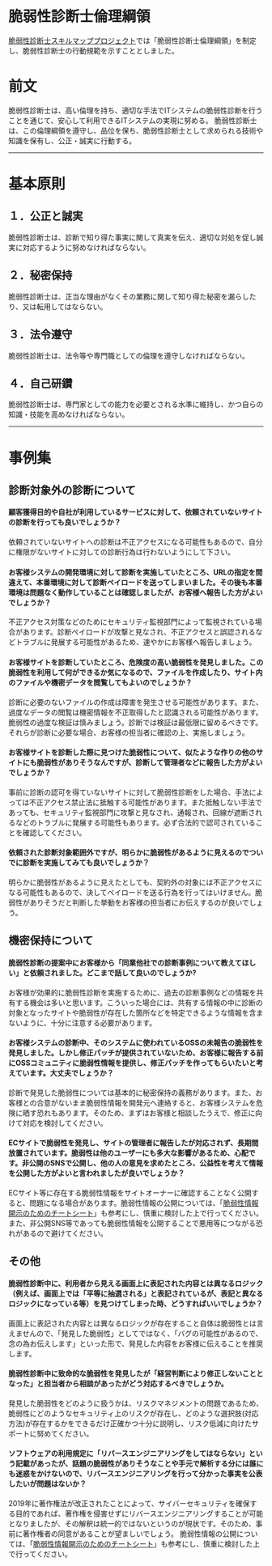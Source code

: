 # 脆弱性診断士倫理綱領
[脆弱性診断士スキルマッププロジェクト](https://github.com/OWASP/www-chapter-japan/tree/master/skillmap_project)では「脆弱性診断士倫理綱領」を制定し、脆弱性診断士の行動規範を示すこととしました。

# 前文
脆弱性診断士は、高い倫理を持ち、適切な手法でITシステムの脆弱性診断を行うことを通じて、安心して利用できるITシステムの実現に努める。
脆弱性診断士は、この倫理綱領を遵守し、品位を保ち、脆弱性診断士として求められる技術や知識を保有し、公正・誠実に行動する。

---

# 基本原則
## １．公正と誠実
脆弱性診断士は、診断で知り得た事実に関して真実を伝え、適切な対処を促し誠実に対応するように努めなければならない。
## ２．秘密保持
脆弱性診断士は、正当な理由がなくその業務に関して知り得た秘密を漏らしたり、又は転用してはならない。
## ３．法令遵守
脆弱性診断士は、法令等や専門職としての倫理を遵守しなければならない。
## ４．自己研鑽
脆弱性診断士は、専門家としての能力を必要とされる水準に維持し、かつ自らの知識・技能を高めなければならない。

---

# 事例集

## 診断対象外の診断について

#### 顧客獲得目的や自社が利用しているサービスに対して、依頼されていないサイトの診断を行っても良いでしょうか？
依頼されていないサイトへの診断は不正アクセスになる可能性もあるので、自分に権限がないサイトに対しての診断行為は行わないようにして下さい。

#### お客様システムの開発環境に対して診断を実施していたところ、URLの指定を間違えて、本番環境に対して診断ペイロードを送ってしまいました。その後も本番環境は問題なく動作していることは確認しましたが、お客様へ報告した方がよいでしょうか？
不正アクセス対策などのためにセキュリティ監視部門によって監視されている場合があります。診断ペイロードが攻撃と見なされ、不正アクセスと誤認されるなどトラブルに発展する可能性があるため、速やかにお客様へ報告しましょう。

#### お客様サイトを診断していたところ、危険度の高い脆弱性を発見しました。この脆弱性を利用して何ができるか気になるので、ファイルを作成したり、サイト内のファイルや機密データを閲覧してもよいのでしょうか？
診断に必要のないファイルの作成は障害を発生させる可能性があります。また、過度なデータの閲覧は機密情報を不正取得したと認識される可能性があります。
脆弱性の過度な検証は慎みましょう。診断では検証は最低限に留めるべきです。それらが診断に必要な場合、お客様の担当者に確認の上、実施しましょう。

#### お客様サイトを診断した際に見つけた脆弱性について、似たような作りの他のサイトにも脆弱性がありそうなんですが、診断して管理者などに報告した方がよいでしょうか？
事前に診断の認可を得ていないサイトに対して脆弱性診断をした場合、手法によっては不正アクセス禁止法に抵触する可能性があります。また抵触しない手法であっても、セキュリティ監視部門に攻撃と見なされ、通報され、回線が遮断されるなどのトラブルに発展する可能性もあります。必ず合法的で認可されていることを確認してください。

#### 依頼された診断対象範囲外ですが、明らかに脆弱性があるように見えるのでついでに診断を実施してみても良いでしょうか？
明らかに脆弱性があるように見えたとしても、契約外の対象には不正アクセスになる可能性もあるので、決してペイロードを送る行為を行ってはいけません。脆弱性がありそうだと判断した挙動をお客様の担当者にお伝えするのが良いでしょう。

## 機密保持について

#### 脆弱性診断の提案中にお客様から「同業他社での診断事例について教えてほしい」と依頼されました。どこまで話して良いのでしょうか?
お客様が効果的に脆弱性診断を実施するために、過去の診断事例などの情報を共有する機会は多いと思います。こういった場合には、共有する情報の中に診断の対象となったサイトや脆弱性が存在した箇所などを特定できるような情報を含まないように、十分に注意する必要があります。

#### お客様システムの診断中、そのシステムに使われているOSSの未報告の脆弱性を発見しました。しかし修正パッチが提供されていないため、お客様に報告する前にOSSコミュニティに脆弱性情報を提供し、修正パッチを作ってもらいたいと考えています。大丈夫でしょうか？
診断で発見した脆弱性については基本的に秘密保持の義務があります。また、お客様との合意がないまま脆弱性情報を開発元へ連絡すると、お客様システムを危険に晒す恐れもあります。そのため、まずはお客様と相談したうえで、修正に向けて対応を検討してください。

#### ECサイトで脆弱性を発見し、サイトの管理者に報告したが対応されず、長期間放置されています。脆弱性は他のユーザーにも多大な影響があるため、心配です。非公開のSNSで公開し、他の人の意見を求めたところ、公益性を考えて情報を公開した方がよいと言われましたが良いでしょうか？
ECサイト等に存在する脆弱性情報をサイトオーナーに確認することなく公開すると、問題になる場合があります。脆弱性情報の公開については、「[脆弱性情報開示のためのチートシート](https://github.com/OWASP/www-chapter-japan/blob/master/skillmap_project/Vulnerability_Disclosure_Cheat_Sheet_ja.md)」も参考にし、慎重に検討した上で行ってください。また、非公開SNS等であっても脆弱性情報を公開することで悪用等につながる恐れがあるので避けてください。

## その他

#### 脆弱性診断中に、利用者から見える画面上に表記された内容とは異なるロジック（例えば、画面上では「平等に抽選される」と表記されているが、表記と異なるロジックになっている等）を見つけてしまった時、どうすればいいでしょうか？
画面上に表記された内容とは異なるロジックが存在すること自体は脆弱性とは言えませんので、「発見した脆弱性」としてではなく、「バグの可能性があるので、念の為お伝えします」といった形で、発見した内容をお客様に伝えることを推奨します。

#### 脆弱性診断中に致命的な脆弱性を発見したが「経営判断により修正しないこととなった」と担当者から相談があったがどう対応するべきでしょうか。
発見した脆弱性をどのように扱うかは、リスクマネジメントの問題であるため、脆弱性にどのようなセキュリティ上のリスクが存在し、どのような選択肢(対応方法)が存在するかをできるだけ正確かつ十分に説明し、リスク低減に向けたサポートに努めてください。

#### ソフトウェアの利用規定に「リバースエンジニアリングをしてはならない」という記載があったが、話題の脆弱性がありそうなことや手元で解析する分には誰にも迷惑をかけないので、リバースエンジニアリングを行って分かった事実を公表したいが問題はないか？
2019年に著作権法が改正されたことによって、サイバーセキュリティを確保する目的であれば、著作権を侵害せずにリバースエンジニアリングすることが可能となりましたが、その解釈は統一的ではないというのが現状です。そのため、事前に著作権者の同意があることが望ましいでしょう。
脆弱性情報の公開については、「[脆弱性情報開示のためのチートシート](https://github.com/OWASP/www-chapter-japan/blob/master/skillmap_project/Vulnerability_Disclosure_Cheat_Sheet_ja.md)」も参考にし、慎重に検討した上で行ってください。

